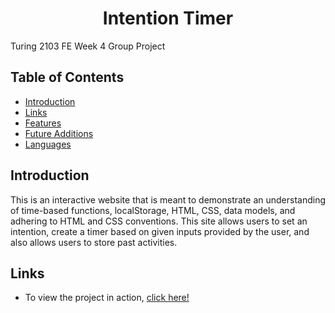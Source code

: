 <h1 align="center">Intention Timer</h1>

Turing 2103 FE Week 4 Group Project
## Table of Contents
* [Introduction](#introduction)
* [Links](#Links)
* [Features](#Features)
* [Future Additions](#Future-Additions)
* [Languages](#Languages)

## Introduction
This is an interactive website that is meant to demonstrate an understanding of time-based functions, localStorage, HTML, CSS, data models, and adhering to HTML and CSS conventions. This site allows users to set an intention, create a timer based on given inputs provided by the user, and also allows users to store past activities.  

## Links  
- To view the project in action, [click here!](https://hoomberto.github.io/intention-timer/)
